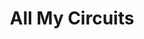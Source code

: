 ---
title: All My Circuits
description: Work in progress.. Making a website to teach kids about electronics.
img: /assets/img/allMycircuits.png
img_height: 450
site: http://asipple1.github.io/All-My-Circuits/
---